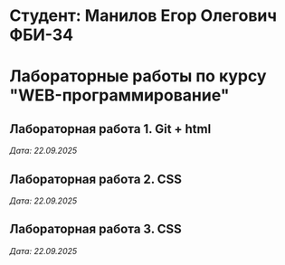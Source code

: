 # Студент: Манилов Егор Олегович ФБИ-34

# Лабораторные работы по курсу "WEB-программирование"

## Лабораторная работа 1. Git + html

*Дата: 22.09.2025*

## Лабораторная работа 2. CSS

*Дата: 22.09.2025*

## Лабораторная работа 3. CSS

*Дата: 22.09.2025*
